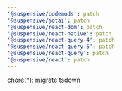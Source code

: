 ```yaml
---
'@suspensive/codemods': patch
'@suspensive/jotai': patch
'@suspensive/react-dom': patch
'@suspensive/react-native': patch
'@suspensive/react-query-4': patch
'@suspensive/react-query-5': patch
'@suspensive/react-query': patch
'@suspensive/react': patch
---
```


chore(\*): migrate tsdown
